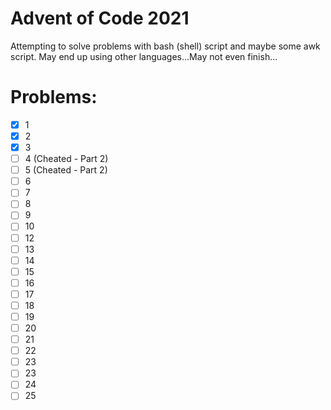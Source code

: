 # Advent of Code 2021
Attempting to solve problems with bash (shell) script and maybe some awk script. May end up using other languages...May not even finish...

# Problems:
  - [x] 1
  - [x] 2
  - [x] 3
  - [ ] 4 (Cheated - Part 2)
  - [ ] 5 (Cheated - Part 2)
  - [ ] 6
  - [ ] 7
  - [ ] 8
  - [ ] 9
  - [ ] 10
  - [ ] 12
  - [ ] 13
  - [ ] 14
  - [ ] 15
  - [ ] 16
  - [ ] 17
  - [ ] 18
  - [ ] 19
  - [ ] 20
  - [ ] 21
  - [ ] 22
  - [ ] 23
  - [ ] 23
  - [ ] 24
  - [ ] 25